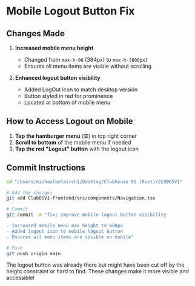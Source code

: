# Mobile Logout Button Fix

## Changes Made

1. **Increased mobile menu height**
   - Changed from `max-h-96` (384px) to `max-h-[600px]`
   - Ensures all menu items are visible without scrolling

2. **Enhanced logout button visibility**
   - Added LogOut icon to match desktop version
   - Button styled in red for prominence
   - Located at bottom of mobile menu

## How to Access Logout on Mobile

1. **Tap the hamburger menu** (☰) in top right corner
2. **Scroll to bottom** of the mobile menu if needed
3. **Tap the red "Logout" button** with the logout icon

## Commit Instructions

```bash
cd "/Users/michaelbelairch1/Desktop/Clubhouse OS (Root)/CLUBOSV1"

# Add the changes
git add ClubOSV1-frontend/src/components/Navigation.tsx

# Commit
git commit -m "fix: Improve mobile logout button visibility

- Increased mobile menu max height to 600px
- Added logout icon to mobile logout button
- Ensures all menu items are visible on mobile"

# Push
git push origin main
```

The logout button was already there but might have been cut off by the height constraint or hard to find. These changes make it more visible and accessible!